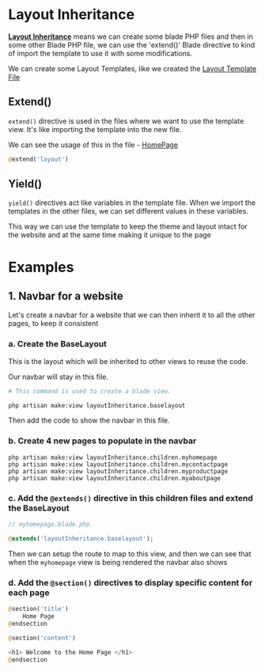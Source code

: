 # Layout Inheritance

<u>**Layout Inheritance**</u> means we can create some
blade PHP files and then in some other Blade PHP file, we can use the
'extend()' Blade directive to kind of import the template to use it
with some modifications.

We can create some Layout Templates, like we created the [Layout Template File](../resources/views/layoutInheritance/layouts.blade.php)

## Extend()

`extend()` directive is used in the files where we want to use
the template view. It's like importing the template into the new file.

We can see the usage of this in the file - [HomePage](../resources/views/layoutInheritance/children/home.blade.php)

```php
@extend('layout')
```

## Yield()

`yield()` directives act like variables in the template file. When we import the
templates in the other files, we can set different values in these variables.

This way we can use the template to keep the theme and layout intact
for the website and at the same time making it unique to the page

# Examples

## 1. Navbar for a website

Let's create a navbar for a website that we can then
inherit it to all the other pages, to keep it consistent

### a. Create the BaseLayout

This is the layout which will be inherited to other
views to reuse the code.

Our navbar will stay in this file.

```bash
# This command is used to create a blade view.

php artisan make:view layoutInheritance.baselayout
```

Then add the code to show the navbar in this file.

### b. Create 4 new pages to populate in the navbar

```shell
php artisan make:view layoutInheritance.children.myhomepage
php artisan make:view layoutInheritance.children.mycontactpage
php artisan make:view layoutInheritance.children.myproductpage
php artisan make:view layoutInheritance.children.myaboutpage
```

### c. Add the `@extends()` directive in this children files and extend the BaseLayout

```php
// myhomepage.blade.php

@extends('layoutInheritance.baselayout');
```

Then we can setup the route to map to this view, and then
we can see that when the `myhomepage` view is being rendered
the navbar also shows

### d. Add the `@section()` directives to display specific content for each page

<x-markdown theme="github-dark">

```php
@section('title')
    Home Page
@endsection

@section('content')

<h1> Welcome to the Home Page </h1>
@endsection
```

</x-markdown>
